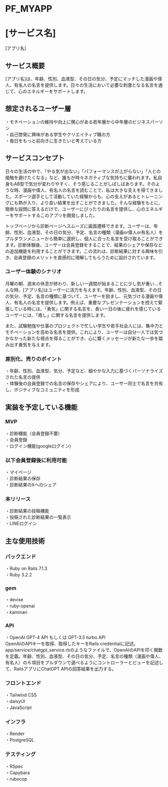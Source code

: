 # PF_MYAPP
# [サービス名]
[アプリ名]
## サービス概要
[アプリ名]は、年齢、性別、血液型、その日の気分、予定にマッチした漫画や偉人、有名人の名言を提供します。日々の生活において必要な刺激となる名言を通じて、心のエネルギーをサポートします。

## 想定されるユーザー層
・モチベーションの維持や向上に関心がある若年層から中年層のビジネスパーソン  
・自己啓発に興味がある学生やクリエイティブ職の方  
・毎日をもっと前向きに生きたいと考えている方    

## サービスコンセプト
日々の生活の中で、「やる気が出ない」「パフォーマンスが上がらない」「人との接触を避けたくなる」など、誰もが時々ネガティブな気持ちに襲われます。私自身もAB型で気分が変わりやすく、そう感じることがしばしばあります。そのような時、漫画や偉人、有名人の名言を読むことで、私は大きな支えを得てきました。スポーツ選手として活動していた経験からも、心の支えがあるとトレーニングにも熱が入り、より良い結果を出すことができました。そんな経験をもとに、簡単な設問に答えるだけで、ユーザーにぴったりの名言を提供し、心のエネルギーをサポートするこのアプリを開発しました。

トップページから診断ページへスムーズに画面遷移できます。ユーザーは、年齢、性別、血液型、その日の気分、予定、名言の種類（漫画or偉人or有名人）をプルダウンメニューから簡単に選択し、個人に合った名言を受け取ることができます。診断体験後、ユーザーは会員登録をすることで、結果のシェアや保存などの追加機能を利用することができます。この流れは、診断結果に対する興味を引き、会員登録のメリットを直感的に理解してもらうために設計されています。

### ユーザー体験のシナリオ
月曜の朝、週末の休息が終わり、新しい一週間が始まることに少し気が重い…そんな時、[アプリ名]はユーザーに活力を与えます。年齢、性別、血液型、その日の気分、予定、名言の種類に基づいて、ユーザーを励まし、元気づける漫画や偉人、有名人の名言を提供します。例えば、重要なプレゼンテーションを控えて緊張している時には、「勇気」に関する名言を、長い一日の後に疲れを感じているユーザーには、「癒し」に関する名言を提供します。

また、試験勉強や仕事のプロジェクトで忙しい学生や若手社会人には、集中力とモチベーションを高める名言を提供。これにより、ユーザーは自分一人では気づかなかった新たな視点を得ることができ、心に響くメッセージが新たな一歩を踏み出す勇気を与えます。

### 差別化、売りのポイント
・年齢、性別、血液型、気分、予定など、細やかな入力に基づくパーソナライズされた名言の提供  
・体験後の会員登録での名言の保存やシェアにより、ユーザー同士で名言を共有し、ポジティブなコミュニティを形成  

## 実装を予定している機能

### MVP
・診断機能（会員登録不要）  
・会員登録  
・ログイン機能(googleログイン)  

### 以下会員登録後に利用可能  
・マイページ  
・診断結果の保存  
・診断結果のXへのシェア  

### 本リリース
・診断結果の投稿機能  
・投稿された診断結果の一覧表示  
・LINEログイン  

## 主な使用技術
### バックエンド
・Ruby on Rails 7.1.3  
・Ruby 3.2.2  

### gem  
・devise  
・ruby-openai  
・kaminari  

### API  
・OpenAI GPT-4 API もしくは GPT-3.5 turbo API  
OpenAIのAPIキーを取得、取得したキーをRails credentialに記述。app/service/chatgpt_service.rbのようなファイルで、OpenAIのAPIを叩く関数を定義。年齢、性別、血液型、その日の気分、予定、名言の種類（漫画や偉人、有名人）の６項目をプルダウンで選べるようにコントローラーとビューを記述して、RailsアプリにChatGPT APIの回答結果を出力する。

### フロントエンド
・Tailwind CSS  
・daisyUI  
・JavaScript  

### インフラ
・Render  
・PostgreSQL  

### テスティング
・RSpec  
・Capybara  
・rubocop  
